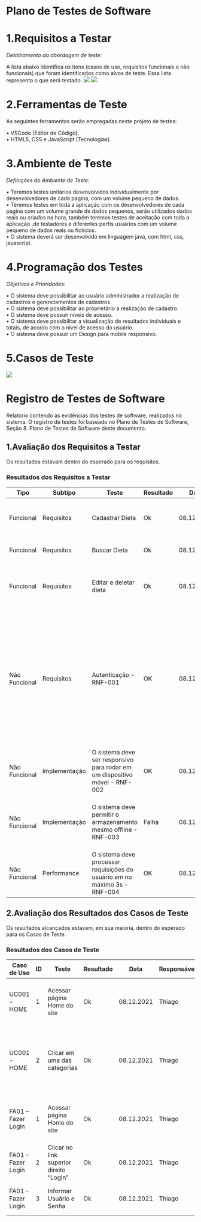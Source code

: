 # Plano de Testes de Software


# 1.Requisitos a Testar 
*Detalhamento da abordagem de teste:*    
  
A lista abaixo identifica os itens (casos de uso, requisitos funcionais e não funcionais) que foram identificados como alvos de teste. Essa lista representa o que será testado. <image src="img/plano 001.jpg"></image> 
<image src="img/plano 002.jpg"></image>   
# 2.Ferramentas de Teste
  
  As seguintes ferramentas serão empregadas neste projeto de testes:
  
•	VSCode (Editor de Código).  
•	HTML5, CSS e JavaScript (Tecnologias).  


# 3.Ambiente de Teste 
*Definições do Ambiente de Teste:* 

• Teremos testes unitários desenvolvidos individualmente por desenvolvedores de cada pagina, com um volume pequeno de dados.  
• Teremos testes em toda a aplicação com os desenvolvedores de cada pagina com um volume grande de dados pequenos, serão utilizados dados reais ou criados na hora, também teremos testes de aceitação com toda a aplicação ,de testadores e diferentes perfis usuários com um volume pequeno de dados reais ou fictícios.  
• O sistema deverá ser desenvolvido em linguagem java, com html, css, javascript.



# 4.Programação dos Testes 
*Objetivos e Prioridades:*
  
• O sistema deve possibilitar ao usuário administrador a realização de cadastros e gerenciamentos de cadastros.   
• O sistema deve possibilitar ao proprietário a realização de cadastro.        
• O sistema deve possuir níveis de acesso.    
• O sistema deve possibilitar a visualização de resultados individuais e totais, de acordo com o nível de acesso do usuário.   
• O sistema deve possuir um Design para mobile responsivo.    


# 5.Casos de Teste
<image src="img/caso de teste tabela.png"></image>




   
# Registro de Testes de Software

Relatório contendo as evidências dos testes de software, realizados no sistema. O registro de testes foi baseado no Plano de Testes de Software, Seção 8. Plano de Testes de Software deste documento.

## 1.Avaliação dos Requisitos a Testar
Os resultados estavam dentro do esperado para os requisitos.


### Resultados dos Requisitos a Testar
Tipo     | Subtipo | Teste                                        | Resultado | Data | Responsável|Descrição|
|---------|----------|----------------------------------------------|-----------|------|------------|---------|
|Funcional|Requisitos| Cadastrar Dieta  |Ok|08.12.2021|Thiago| Foi possível cadastrar Dieta e armazenar no banco de dados.|
|Funcional|Requisitos| Buscar Dieta  |Ok|08.12.2021|Thiago|Foi possível buscar a dieta do banco. |
|Funcional|Requisitos| Editar e deletar dieta |Ok|08.12.2021|Thiago|Foi possível editar o nome da dieta e deletá-la do banco de dados.|
|Não Funcional|Requisitos| Autenticação - RNF-001|OK|08.12.2021|Thiago|Foi possível acessar as funcionalidades a partir da entrada de usuários e senhas cadastrados, sendo a senha definida por padrão, tendo que ser implementada uma função para guardar senhas nas proximas versões|
|Não Funcional|Implementação| O sistema deve ser responsivo para rodar em um dispositivo móvel - RNF-002|OK|08.12.2021|Thiago| O sistema foi responsivo e as telas se ajustaram a um dispositivo móvel|
|Não Funcional|Implementação| O sistema deve permitir o armazenamento mesmo offline - RNF-003|Falha|08.12.2021|Thiago| Algumas funções requerem conexão e impedem o armazenamento offline|
|Não Funcional|Performance| O  sistema deve processar requisições do usuário em no máximo 3s - RNF-004|OK|08.12.2021|Thiago| A maioria das requisições foi realizada em menos de 1 segundo|














## 2.Avaliação dos Resultados dos Casos de Teste

Os resultados alcançados estavam, em sua maioria, dentro do esperado para os Casos de Teste.

### Resultados dos Casos de Teste
|Caso  de Uso| ID| Teste                                        | Resultado | Data | Responsável|Descrição|
|---------|----------|----------------------------------------------|-----------|------|------------|---------|
|UC001 - HOME  | 1| Acessar página Home do site                                     | Ok | 08.12.2021 | Thiago |Foi possível acessar a página de Home e ver seu conteúdo. |
|UC001 - HOME  | 2| Clicar em uma das categorias                                     | Ok | 08.12.2021 | Thiago |Ao clicar na categoria na página, a mesma foi redirecionada para a página de equivalência da categoria.|
|FA01 –  Fazer Login | 1| Acessar página Home do site                                     | Ok | 08.12.2021 | Thiago |Foi possível acessar a página de Home e ver seu conteúdo. |
| FA01 –  Fazer Login | 2| Clicar no link superior direito “Login”                                     | Ok | 08.12.2021 | Thiago |Foi possível acessar a página para se realizar Login. |
| FA01 –  Fazer Login | 3| Informar Usuário e Senha                                     | Ok | 08.12.2021 | Thiago |Foi possível acessar a página de workpage |

